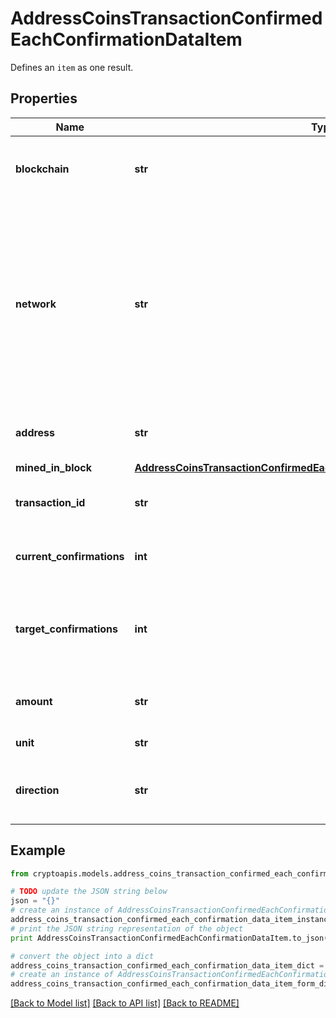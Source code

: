 # AddressCoinsTransactionConfirmedEachConfirmationDataItem

Defines an `item` as one result.

## Properties
Name | Type | Description | Notes
------------ | ------------- | ------------- | -------------
**blockchain** | **str** | Represents the specific blockchain protocol name, e.g. Ethereum, Bitcoin, etc. | 
**network** | **str** | Represents the name of the blockchain network used; blockchain networks are usually identical as technology and software, but they differ in data, e.g. - \&quot;mainnet\&quot; is the live network with actual data while networks like \&quot;testnet\&quot;, \&quot;goerli\&quot;, \&quot;nile\&quot; are test networks. | 
**address** | **str** | Defines the specific address to which the transaction has been sent. | 
**mined_in_block** | [**AddressCoinsTransactionConfirmedEachConfirmationDataItemMinedInBlock**](AddressCoinsTransactionConfirmedEachConfirmationDataItemMinedInBlock.md) |  | 
**transaction_id** | **str** | Defines the unique ID of the specific transaction, i.e. its identification number. | 
**current_confirmations** | **int** | Defines the number of currently received confirmations for the transaction. | 
**target_confirmations** | **int** | Defines the number of confirmation transactions requested as callbacks, i.e. the system can notify till the n-th confirmation. | 
**amount** | **str** | Defines the amount of coins sent with the confirmed transaction. | 
**unit** | **str** | Defines the unit of the transaction, e.g. BTC. | 
**direction** | **str** | Defines whether the transaction is \&quot;incoming\&quot; or \&quot;outgoing\&quot;. | 

## Example

```python
from cryptoapis.models.address_coins_transaction_confirmed_each_confirmation_data_item import AddressCoinsTransactionConfirmedEachConfirmationDataItem

# TODO update the JSON string below
json = "{}"
# create an instance of AddressCoinsTransactionConfirmedEachConfirmationDataItem from a JSON string
address_coins_transaction_confirmed_each_confirmation_data_item_instance = AddressCoinsTransactionConfirmedEachConfirmationDataItem.from_json(json)
# print the JSON string representation of the object
print AddressCoinsTransactionConfirmedEachConfirmationDataItem.to_json()

# convert the object into a dict
address_coins_transaction_confirmed_each_confirmation_data_item_dict = address_coins_transaction_confirmed_each_confirmation_data_item_instance.to_dict()
# create an instance of AddressCoinsTransactionConfirmedEachConfirmationDataItem from a dict
address_coins_transaction_confirmed_each_confirmation_data_item_form_dict = address_coins_transaction_confirmed_each_confirmation_data_item.from_dict(address_coins_transaction_confirmed_each_confirmation_data_item_dict)
```
[[Back to Model list]](../README.md#documentation-for-models) [[Back to API list]](../README.md#documentation-for-api-endpoints) [[Back to README]](../README.md)


